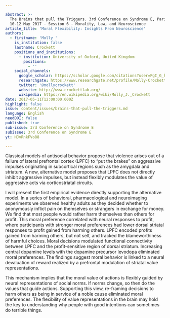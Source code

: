 ```yaml
---

abstract: >-
  The Brains that pull the Triggers. 3rd Conference on Syndrome E, Paris IAS,
  10-12 May 2017 - Session 6 - Morality, Law, and Neuroscience
article_title: 'Moral Flexibility: Insights From Neuroscience'
authors:
  - firstname: 'Molly '
    is_institution: false
    lastname: Crockett
    positions_and_institutions:
      - institution: University of Oxford, United Kingdom
        positions:
          - ''
    social_channels:
      google_scholar: https://scholar.google.com/citations?user=PgI_G_kAAAAJ&hl=en
      researchgate: https://www.researchgate.net/profile/Molly-Crockett/3
      twitter: '@mollycrockett'
      website: http://www.crockettlab.org/
      wikipedia: https://en.wikipedia.org/wiki/Molly_J._Crockett
date: 2017-05-11T12:00:00.000Z
highlight: false
issue: content/issues/brains-that-pull-the-triggers.md
language: English
needDOI: false
published: true
sub-issue: 3rd Conference on Syndrome E
subissue: 3rd Conference on Syndrome E
yt: HJvRnkFVo88

---
```



Classical models of antisocial behavior propose that violence arises out of a failure of lateral prefrontal cortex (LPFC) to “put the brakes” on aggressive impulses originating in subcortical regions such as the amygdala and striatum. A new, alternative model proposes that LPFC does not directly inhibit aggressive impulses, but instead flexibly modulates the value of aggressive acts via corticostriatal circuits. 

I will present the first empirical evidence directly supporting the alternative model. In a series of behavioral, pharmacological and neuroimaging experiments we observed healthy adults as they decided whether to anonymously inflict pain on themselves or strangers in exchange for money. We find that most people would rather harm themselves than others for profit. This moral preference correlated with neural responses to profit, where participants with stronger moral preferences had lower dorsal striatal responses to profit gained from harming others. LPFC encoded profits gained from harming others, but not self, and tracked the blameworthiness of harmful choices. Moral decisions modulated functional connectivity between LPFC and the profit-sensitive region of dorsal striatum. Increasing central dopamine levels with the dopamine precursor levodopa eliminated moral preferences. The findings suggest moral behavior is linked to a neural devaluation of reward realized by a prefrontal modulation of striatal value representations.

This mechanism implies that the moral value of actions is flexibly guided by neural representations of social norms. If norms change, so then do the values that guide actions. Supporting this view, re-framing decisions to harm others as being in service of a noble cause eliminated moral preferences. The flexibility of value representations in the brain may hold the key to understanding why people with good intentions can sometimes do terrible things.

<Youtube yt="HJvRnkFVo88" caption="Moral Flexibility: Insights From Neuroscience"></Youtube>